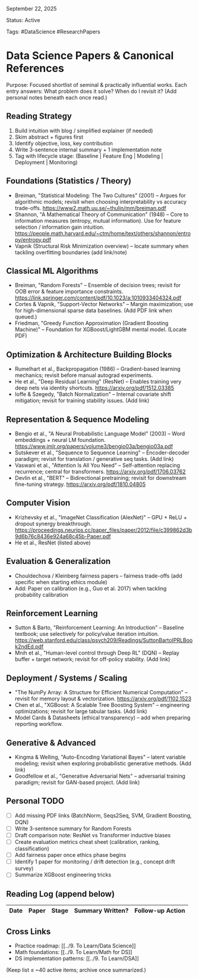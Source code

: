September 22, 2025

Status: Active

Tags: #DataScience #ResearchPapers

# Data Science Papers & Canonical References

Purpose: Focused shortlist of seminal & practically influential works. Each entry answers: What problem does it solve? When do I revisit it? (Add personal notes beneath each once read.)

## Reading Strategy
1. Build intuition with blog / simplified explainer (if needed)
2. Skim abstract + figures first
3. Identify objective, loss, key contribution
4. Write 3-sentence internal summary + 1 implementation note
5. Tag with lifecycle stage: (Baseline | Feature Eng | Modeling | Deployment | Monitoring)

## Foundations (Statistics / Theory)
- Breiman, "Statistical Modeling: The Two Cultures" (2001) – Argues for algorithmic models; revisit when choosing interpretability vs accuracy trade-offs. https://www2.math.uu.se/~thulin/mm/breiman.pdf
- Shannon, "A Mathematical Theory of Communication" (1948) – Core to information measures (entropy, mutual information). Use for feature selection / information gain intuition. https://people.math.harvard.edu/~ctm/home/text/others/shannon/entropy/entropy.pdf
- Vapnik (Structural Risk Minimization overview) – locate summary when tackling overfitting boundaries (add link/note)

## Classical ML Algorithms
- Breiman, "Random Forests" – Ensemble of decision trees; revisit for OOB error & feature importance constraints. https://link.springer.com/content/pdf/10.1023/a:1010933404324.pdf
- Cortes & Vapnik, "Support-Vector Networks" – Margin maximization; use for high-dimensional sparse data baselines. (Add PDF link when queued.)
- Friedman, "Greedy Function Approximation (Gradient Boosting Machine)" – Foundation for XGBoost/LightGBM mental model. (Locate PDF)

## Optimization & Architecture Building Blocks
- Rumelhart et al., Backpropagation (1986) – Gradient-based learning mechanics; revisit before manual autograd experiments.
- He et al., "Deep Residual Learning" (ResNet) – Enables training very deep nets via identity shortcuts. https://arxiv.org/pdf/1512.03385
- Ioffe & Szegedy, "Batch Normalization" – Internal covariate shift mitigation; revisit for training stability issues. (Add link)

## Representation & Sequence Modeling
- Bengio et al., "A Neural Probabilistic Language Model" (2003) – Word embeddings + neural LM foundation. https://www.jmlr.org/papers/volume3/bengio03a/bengio03a.pdf
- Sutskever et al., "Sequence to Sequence Learning" – Encoder-decoder paradigm; revisit for translation / generative seq tasks. (Add link)
- Vaswani et al., "Attention Is All You Need" – Self-attention replacing recurrence; central for transformers. https://arxiv.org/pdf/1706.03762
- Devlin et al., "BERT" – Bidirectional pretraining; revisit for downstream fine-tuning strategy. https://arxiv.org/pdf/1810.04805

## Computer Vision
- Krizhevsky et al., "ImageNet Classification (AlexNet)" – GPU + ReLU + dropout synergy breakthrough. https://proceedings.neurips.cc/paper_files/paper/2012/file/c399862d3b9d6b76c8436e924a68c45b-Paper.pdf
- He et al., ResNet (listed above)

## Evaluation & Generalization
- Chouldechova / Kleinberg fairness papers – fairness trade-offs (add specific when starting ethics module)
- Add: Paper on calibration (e.g., Guo et al. 2017) when tackling probability calibration

## Reinforcement Learning
- Sutton & Barto, "Reinforcement Learning: An Introduction" – Baseline textbook; use selectively for policy/value iteration intuition. https://web.stanford.edu/class/psych209/Readings/SuttonBartoIPRLBook2ndEd.pdf
- Mnih et al., "Human-level control through Deep RL" (DQN) – Replay buffer + target network; revisit for off-policy stability. (Add link)

## Deployment / Systems / Scaling
- "The NumPy Array: A Structure for Efficient Numerical Computation" – revisit for memory layout & vectorization. https://arxiv.org/pdf/1102.1523
- Chen et al., "XGBoost: A Scalable Tree Boosting System" – engineering optimizations; revisit for large tabular tasks. (Add link)
- Model Cards & Datasheets (ethical transparency) – add when preparing reporting workflow.

## Generative & Advanced
- Kingma & Welling, "Auto-Encoding Variational Bayes" – latent variable modeling; revisit when exploring probabilistic generative methods. (Add link)
- Goodfellow et al., "Generative Adversarial Nets" – adversarial training paradigm; revisit for GAN-based project. (Add link)

## Personal TODO
- [ ] Add missing PDF links (BatchNorm, Seqs2Seq, SVM, Gradient Boosting, DQN)
- [ ] Write 3-sentence summary for Random Forests
- [ ] Draft comparison note: ResNet vs Transformer inductive biases
- [ ] Create evaluation metrics cheat sheet (calibration, ranking, classification)
- [ ] Add fairness paper once ethics phase begins
- [ ] Identify 1 paper for monitoring / drift detection (e.g., concept drift survey)
- [ ] Summarize XGBoost engineering tricks

## Reading Log (append below)
| Date | Paper | Stage | Summary Written? | Follow-up Action |
|------|-------|-------|------------------|------------------|

## Cross Links
- Practice roadmap: [[../9. To Learn/Data Science]]
- Math foundations: [[../9. To Learn/Math for DS]]
- DS implementation patterns: [[../9. To Learn/DSA]]

(Keep list ≤ ~40 active items; archive once summarized.)